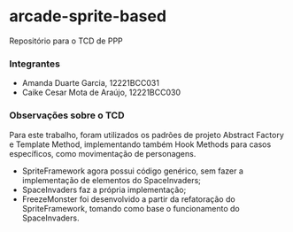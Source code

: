 # arcade-sprite-based
Repositório para o TCD de PPP

### Integrantes
* Amanda Duarte Garcia, 12221BCC031
* Caike Cesar Mota de Araújo, 12221BCC030

### Observações sobre o TCD
Para este trabalho, foram utilizados os padrões de projeto Abstract Factory e Template Method, implementando também Hook Methods para casos específicos, como movimentação de personagens.
* SpriteFramework agora possui código genérico, sem fazer a implementação de elementos do SpaceInvaders;
* SpaceInvaders faz a própria implementação;
* FreezeMonster foi desenvolvido a partir da refatoração do SpriteFramework, tomando como base o funcionamento do SpaceInvaders.
